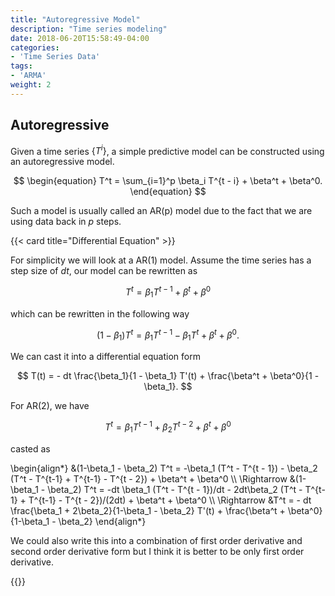 ```yaml
---
title: "Autoregressive Model"
description: "Time series modeling"
date: 2018-06-20T15:58:49-04:00
categories:
- 'Time Series Data'
tags:
- 'ARMA'
weight: 2
---
```


## Autoregressive

Given a time series $\{T^i\}$, a simple predictive model can be constructed using an autoregressive model.

$$
\begin{equation}
T^t = \sum_{i=1}^p \beta_i T^{t - i} + \beta^t + \beta^0.
\end{equation}
$$

Such a model is usually called an AR(p) model due to the fact that we are using data back in $p$ steps.

{{< card title="Differential Equation" >}}

For simplicity we will look at a AR(1) model. Assume the time series has a step size of $dt$, our model can be rewritten as

$$
T^t = \beta_1 T^{t - 1} + \beta^t + \beta^0
$$

which can be rewritten in the following way

$$
(1 - \beta_1) T^t = \beta_1 T^{t - 1} - \beta_1 T^t + \beta^t + \beta^0.
$$

We can cast it into a differential equation form

$$
T(t) = - dt \frac{\beta_1}{1 - \beta_1} T'(t) + \frac{\beta^t + \beta^0}{1 - \beta_1}.
$$

For AR(2), we have

$$
T^t = \beta_1 T^{t - 1} + \beta_2 T^{t - 2} + \beta^t + \beta^0
$$

casted as


\begin{align*}
&(1-\beta_1 - \beta_2) T^t = -\beta_1 (T^t - T^{t - 1}) - \beta_2 (T^t - T^{t-1} + T^{t-1} - T^{t - 2}) + \beta^t + \beta^0 \\\\
\Rightarrow &(1-\beta_1 - \beta_2) T^t = -dt \beta_1 (T^t - T^{t - 1})/dt - 2dt\beta_2 (T^t - T^{t-1} + T^{t-1} - T^{t - 2})/(2dt) + \beta^t + \beta^0 \\\\
\Rightarrow &T^t = - dt \frac{\beta_1 + 2\beta_2}{1-\beta_1 - \beta_2} T'(t) + \frac{\beta^t + \beta^0}{1-\beta_1 - \beta_2}
\end{align*}


We could also write this into a combination of first order derivative and second order derivative form but I think it is better to be only first order derivative.

{{</card>}}
